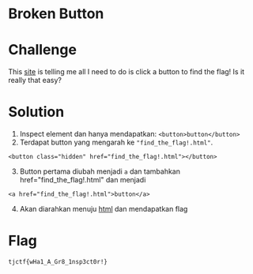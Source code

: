 # Broken Button

# Challenge
This [site](https://broken_button.tjctf.org/) is telling me all I need to do is click a button to find the flag! Is it really that easy?

# Solution
1. Inspect element dan hanya mendapatkan: ```<button>button</button>```
2. Terdapat button yang mengarah ke ```"find_the_flag!.html"```.
```
<button class="hidden" href="find_the_flag!.html"></button>
```
3. Button pertama diubah menjadi ```a``` dan tambahkan href="find_the_flag!.html" dan menjadi 
```
<a href="find_the_flag!.html">button</a>
```
4. Akan diarahkan menuju [html](https://broken_button.tjctf.org/find_the_flag!.html) dan mendapatkan flag

# Flag
```tjctf{wHa1_A_Gr8_1nsp3ct0r!}```


